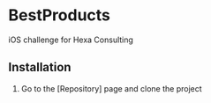 # BestProducts

iOS challenge for Hexa Consulting

## Installation

1. Go to the [Repository] page and clone the project
